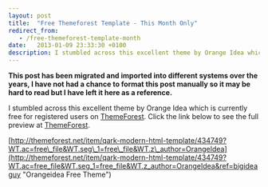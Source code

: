 ```yaml
---
layout: post
title:  "Free Themeforest Template - This Month Only"
redirect_from:
   - /free-themeforest-template-month
date:   2013-01-09 23:33:30 +0100
description: I stumbled across this excellent theme by Orange Idea which is currently free for registered users on ThemeForest...
---
```


**This post has been migrated and imported into different systems over the years, I have not had a chance to format this post manually so it may be hard to read but I have left it here as a reference.**

I stumbled across this excellent theme by Orange Idea which is currently free for registered users on [ThemeForest](http://themeforest.net/?ref=bigideaguy "ThemeForest"). Click the link below to see the full preview at [ThemeForest](http://themeforest.net/?ref=bigideaguy "ThemeForest").  
  
[http://themeforest.net/item/qark-modern-html-template/434749?WT.ac=free\_file&WT.seg\_1=free\_file&WT.z\_author=OrangeIdea](http://themeforest.net/item/qark-modern-html-template/434749?WT.ac=free_file&WT.seg_1=free_file&WT.z_author=OrangeIdea&ref=bigideaguy "Orangeidea Free Theme")